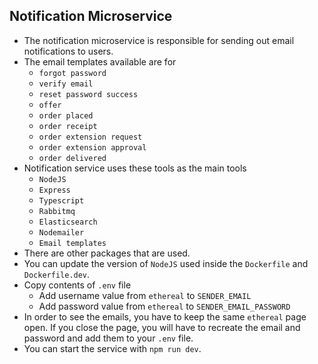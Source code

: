 ## Notification Microservice

- The notification microservice is responsible for sending out email notifications to users.
- The email templates available are for
  - `forgot password`
  - `verify email`
  - `reset password success`
  - `offer`
  - `order placed`
  - `order receipt`
  - `order extension request`
  - `order extension approval`
  - `order delivered`
- Notification service uses these tools as the main tools
  - `NodeJS`
  - `Express`
  - `Typescript`
  - `Rabbitmq`
  - `Elasticsearch`
  - `Nodemailer`
  - `Email templates`
- There are other packages that are used.
- You can update the version of `NodeJS` used inside the `Dockerfile` and `Dockerfile.dev`.
- Copy contents of `.env` file
  - Add username value from `ethereal` to `SENDER_EMAIL`
  - Add password value from `ethereal` to `SENDER_EMAIL_PASSWORD`
- In order to see the emails, you have to keep the same `ethereal` page open. If you close the page, you will have to recreate the email and password and add them to your `.env` file.
- You can start the service with `npm run dev`.
